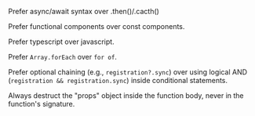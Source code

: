 Prefer async/await syntax over .then()/.cacth()

Prefer functional components over const components.

Prefer typescript over javascript.

Prefer `Array.forEach` over `for of`.

Prefer optional chaining (e.g., `registration?.sync`) over using logical AND (`registration && registration.sync`) inside conditional statements.

Always destruct the "props" object inside the function body, never in the function's signature.
